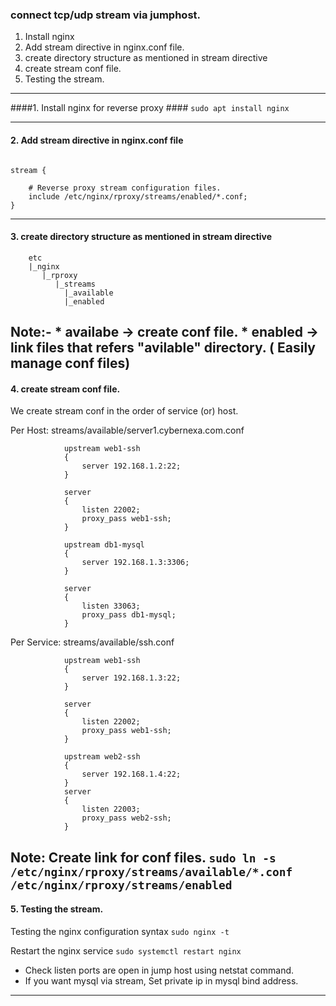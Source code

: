 ### connect tcp/udp stream via jumphost. ###

1. Install nginx
2. Add stream directive in nginx.conf file.
3. create directory structure as mentioned in stream directive
4. create stream conf file.
5. Testing the stream.

--------------------------------------------------------------------------------------------------------------
####1. Install nginx for reverse proxy ####
`sudo apt install nginx`

--------------------------------------------------------------------------------------------------------------
#### 2. Add stream directive in nginx.conf file ####
```

stream {

    # Reverse proxy stream configuration files.
    include /etc/nginx/rproxy/streams/enabled/*.conf;
}

```
--------------------------------------------------------------------------------------------------------------
#### 3.  create directory structure as mentioned in stream directive ####
```
	etc
	|_nginx
	   |_rproxy
	      |_streams
		    |_available
		    |_enabled
```
Note:- 
	* availabe -> create conf file.	
	* enabled  -> link files that refers "avilable" directory. ( Easily manage conf files)
----------------------------------------------------------------------------------------------------------------
#### 4. create stream conf file. ####
We create stream conf in the order of service (or) host.

Per Host:
streams/available/server1.cybernexa.com.conf
```
			upstream web1-ssh 
			{
 				server 192.168.1.2:22;
			}

			server 
			{
				listen 22002;
				proxy_pass web1-ssh;
			}
	
			upstream db1-mysql
			{
				server 192.168.1.3:3306;
			}

			server 
			{
				listen 33063;
				proxy_pass db1-mysql;
			}
```

Per Service:
streams/available/ssh.conf
```
			upstream web1-ssh 
			{
 				server 192.168.1.3:22;
			}

			server 
			{
				listen 22002;
				proxy_pass web1-ssh;
			}
		
			upstream web2-ssh 
			{
 				server 192.168.1.4:22;
			}				
			server 
			{
				listen 22003;
				proxy_pass web2-ssh;
			}
```
Note:
Create link for conf files.
`sudo ln -s /etc/nginx/rproxy/streams/available/*.conf /etc/nginx/rproxy/streams/enabled`
-------------------------------------------------------------------------------------------------------------------------------------------------------

#### 5. Testing the stream. ####

Testing the nginx configuration syntax
`sudo nginx -t`

Restart the nginx service
`sudo systemctl restart nginx`

* Check listen ports are open in jump host using netstat command.
* If you want mysql via stream, Set private ip in mysql bind address.

-----------------------------------------------------------------------------------------------------------------------------------------------------------

